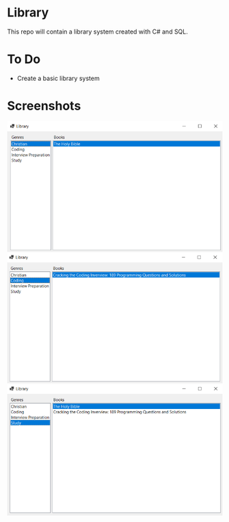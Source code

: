 # Library
This repo will contain a library system created with C# and SQL.
# To Do
- Create a basic library system
# Screenshots
![Christian Book Genre Selected](Screenshots/ChristianSelected.png)
![Coding Book Genre Selected](Screenshots/CodingSelected.png)
![Study Book Genre Selected](Screenshots/StudySelected.png)